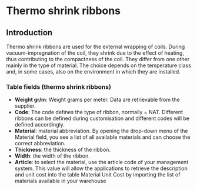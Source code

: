 # Thermo shrink ribbons

## Introduction
Thermo shrink ribbons are used for the external wrapping of coils. During vacuum-impregnation of the coil, they shrink due to the effect of heating, thus contributing to the compactness of the coil. They differ from one other mainly in the type of material. The choice depends on the temperature class and, in some cases, also on the environment in which they are installed. 


### Table fields (thermo shrink ribbons)

- **Weight gr/m**: Weight grams per meter. Data are retrievable from the supplier.
- **Code**: The code defines the type of ribbon, normally = NAT. Different ribbons can be defined during customisation and different codes will be defined accordingly.
- **Material**: material abbreviation. By opening the drop-down menu of the Material field, you see a list of all available materials and can choose the correct abbreviation.
- **Thickness**: the thickness of the ribbon.
- **Width**: the width of the ribbon.
- **Article**: to select the material, use the article code of your management system. This value will allow the applications to retrieve the description and unit cost into the table Material Unit Cost by importing the list of materials available in your warehouse

